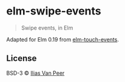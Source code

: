 # elm-swipe-events

> Swipe events, in Elm

Adapted for Elm 0.19 from [elm-touch-events](https://github.com/zwilias/elm-touch-events).

## License

BSD-3 © [Ilias Van Peer](https://ilias.xyz)
